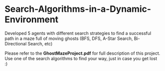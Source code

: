 # Search-Algorithms-in-a-Dynamic-Environment
Developed 5 agents with different search strategies to find a successful path in a maze full of moving ghosts (BFS, DFS, A-Star Search, Bi-Directional Search, etc)

Please refer to the **GhostMazeProject.pdf** for full description of this project.
Use one of the search algorithms to find your way, just in case you get lost :)
